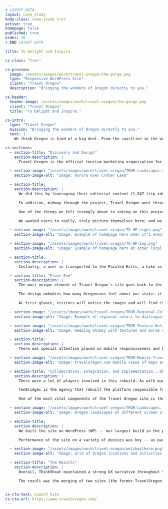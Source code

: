 ```yaml
---
# LAYOUT DATA
layout: case_study
body-class: case-study tror
active: true
homepage: false
published: true
order: 16
# END LAYOUT DATA

title: To Delight and Inspire.

cs-class: "tror"

cs-preview:
  image: /assets/images/work/travel-oregon/the-gorge.png
  type: "Responsive WordPress Site"
  client: "Travel Oregon"
  description: "Bringing the wonders of Oregon directly to you."

cs-header:
  header-image: /assets/images/work/travel-oregon/the-gorge.png
  client: "Travel Oregon"
  title: "To Delight and Inspire."

cs-intro:
  type: "Travel Oregon"
  mission: "Bringing the wonders of Oregon directly to you."
  text: |
    We think Oregon is kind of a big deal. From the coastline in the west to the deserts in the east, there's a lot to do here. But how on earth does one convey the majesty of this state through a website and not only inform, but tempt them to visit and see it with their own eyes? That was the goal of the Travel Oregon website redesign: To delight and inspire people to come to Oregon and realize that yes, they like it here too.

cs-sections:
  - section-title: "Discovery and Design"
    section-description: |
      Travel Oregon is the official tourism marketing organization for the State of Oregon. They work to enhance visitors' experiences by providing information, resources, and trip planning tools that inspire travel and consistently convey the exceptional quality of Oregon. We embarked on this project with Travel Oregon when they were part of the way through the discovery phase. They already had recommended and approved site architecture, user research and project goals. So we leveraged our remaining discovery process to deliver a site that showcased their mass amounts of editorial content and gorgeous imagery.

  - section-image: "/assets/images/work/travel-oregon/TROR-Landscapes-2.jpg"
    section-image-alt: "Image: Aurora over Crater Lake"

  - section-title:
    section-description: |
      We did this by leveraging their editorial content (1,947 trip ideas) to contextualize the 10,716 (at launch) listings that are maintained in Oregon Tourism Information System (OTIS), their tourism database, and inspire travel to Oregon. However, figuring out how to utilize this vast amount of content proved to be a bit of a challenge -- but not impossible!

      In addition, midway through the project, Travel Oregon went through a rebrand which proved to be a huge lift for all involved. The previous site was filled with whimsy, illustrations, and generally had a warm, earthy feel. The new brand pushed the site into a modern aesthetic. Some key design choices were made to retain the playful vibe expected from Travel Oregon's fan base, however their future presence needed to feel clean, bright, and inspired.

      One of the things we felt strongly about in taking on this project was the concept of giving users a sense of "place." It's that feeling you get when you see an image of a location so breath-taking that you want to go see it for yourself. And Oregon has no shortage of impressive vistas.

      We wanted users to really, truly picture themselves here; and we achieved this through a feature we implemented on the homepage hero. Visit TravelOregon.com at various times of day from other time zones, and you'll be served up a scenic image from somewhere in Oregon at the local time here, in Oregon.

  - section-image: "/assets/images/work/travel-oregon/TO-HP-night.png"
    section-image-alt: "Image: Example of homepage hero when it's evening in the Pacific time zone."

  - section-image: "/assets/images/work/travel-oregon/TO-HP-2up.png"
    section-image-alt: "Image: Example of homepage hero at other local times during the day (afternoon and evening)."

  - section-title:
    section-description: |
      Instantly, a user is transported to the Painted Hills, a hike in the forest, or a waterfall out of a fairy tale.

  - section-title: "Front-End"
    section-description: |
      The most unique element of Travel Oregon's site goes back to the rebrand. We had to skin the theme and apply the new brand halfway through the project lifecycle. This was achieved in record time (a few weeks), and it was due to the care and consistency with which the initial theme was developed.

      The design embodies how many Oregonians feel about our state: it's picturesque, has many wide-open and grand natural spaces to explore, and a warm and friendly culture that is often synonymous with a small-town feel. It was important for the front-end team to translate these designs into reality with this in mind.

      At first glance, visitors will notice the images and will find it very easy to dive deeper into the site down to micro-levels of content that speak to their interests. After sticking around the site a bit longer, visitors may even notice the details of whimsy: 7 different colors for 7 different regions, the aforementioned hero image and time on the home page changing throughout the day, the Oregon skyline textures scattered across the site. Even the dashed horizontal rule has its own story, spelling out Oregon in morse code.

  - section-image: "/assets/images/work/travel-oregon/TROR-Regional-Colors.jpg"
    section-image-alt: "Image: Example of regional colors to distinguish site content"

  - section-image: "/assets/images/work/travel-oregon/TROR-Texture-Details.jpg"
    section-image-alt: "Image: Keeping whimsy with textures and morse code across the site"

  - section-title:
    section-description: |
      There was special attention placed on mobile responsiveness and browser compatibility. Considering many visitors would potentially be exploring this site while on their Oregon vacation, we needed to ensure that accessibility wasn't hindered in any way. All content, maps, and resources needed to be seamlessly served up in the mobile experience.

  - section-image: "/assets/images/work/travel-oregon/TROR-Mobile-Travellers.jpg"
    section-image-alt: "Image: traveloregon.com mobile views of maps and articles"

  - section-title: "Collaboration, Integration, and Implementation...Oh my!"
    section-description: |
      There were a lot of players involved in this rebuild. As with many of our projects, we needed to partner with several third party vendors to make sure all the pieced synced and that there would be no gaps in the process for Travel Oregon. [Wieden+Kennedy](http://www.wk.com/) was responsible for the re-brand that was released midway through the project, and we worked closely with their team to apply their shiny, modern brand into our design concepts.

      TenBridges is the agency that rebuilt the platform responsible for supporting the robust listing content (OTIS). The scaffolding for that content occurred in parallel with our rebuild in WordPress. Needless to say, it was high-risk for us to simultaneously define data structures in supporting systems; and had to be in sync every step of the way to ensure content appeared as intended to administrators and end-users alike.

      One of the most vital components of the Travel Oregon site is the request form for Travel Guides. Increasing distribution of these guides is one of the leading KPI's (Key Performance Indicators) for this project; and the seamless integration of those request forms was top of mind. So we worked with Co-Operations to be sure we understood how information needed to be captured and sent to them for fulfillment of said travel guides. Of course, Travel Oregon also has their sights set on expanding their digital audience. For that we worked with Tourism Engine, who manages their email list and travel newsletter. Needless to say, there were integrations galore, and assuring all invested parties that we would connect the dots in this complex ecosystem was no small feat!

  - section-image: "/assets/images/work/travel-oregon/TROR-Landscapes.jpg"
    section-image-alt: "Image: Oregon landscapes at different screen sizes"

  - section-title:
    section-description: |
      We built the site on WordPress (WP) -- our largest build in the platform to-date. Travel Oregon's database (OTIS) has its own hierarchical structure, but we built an approach in WP to allow all the robust content to import and scaffold into a distinct hierarchy on the WP side that is maintained in a constant integration. It proved to be a *very* complex yet necessary integration. But we did develop a custom WP plugin to support the integration with the OTIS API. Did we mention we also had to merge content from Ride Oregon Ride into this new site? Because we totally did.

      Performance of the site on a variety of devices was key -- as part of the redesign, we focused on the performance of the platform, the code, and of course, the content, At the platform level, Travel Oregon selected Pantheon for their reliability, highly tuned hosting environment and the inclusion of their Fastly-backed Global CDN. Throughout development, inefficient code was refactored and additional services such as ElasticSearch were implemented to increase performance. As content is created, imaged are optimized (without taking away from their quality) to quickly deliver all of those juicy, rich landscapes to you.

  - section-image: "/assets/images/work/travel-oregon/welikeithere.png"
    section-image-alt: "Image: Grid of Oregon locations and activities across the state"

  - section-title: "The Results"
    section-description: |  
      Overall, ThinkShout maintained a strong UX narrative throughout the project lifecycle -- this project was really more about how Travel Oregon could serve their audiences and tell an attractive, content-rich story of Oregon and all that it has to offer.

      The result was the merging of two sites (the former TravelOregon.com and Ride Oregon Ride) that now make this the go-to site for all things indoor and outdoor in Oregon. It welcomes hours of exploration and information for those considering a visit as well as resident Oregonians themselves.


cs-cta-text: Launch Site
cs-cta-url: https://www.traveloregon.com/
---
```

